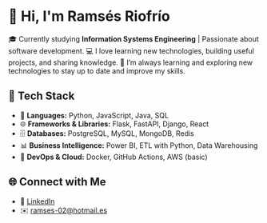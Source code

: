 # 👋 Hi, I'm Ramsés Riofrío  

🎓 Currently studying **Information Systems Engineering** | Passionate about software development.
💻 I love learning new technologies, building useful projects, and sharing knowledge.
🌱 I’m always learning and exploring new technologies to stay up to date and improve my skills.

## 🚀 Tech Stack  
- 🐍 **Languages:** Python, JavaScript, Java, SQL  
- 🌐 **Frameworks & Libraries:** Flask, FastAPI, Django, React  
- 🗄️ **Databases:** PostgreSQL, MySQL, MongoDB, Redis  
- 📊 **Business Intelligence:** Power BI, ETL with Python, Data Warehousing  
- 🐳 **DevOps & Cloud:** Docker, GitHub Actions, AWS (basic)  

## 🌐 Connect with Me  
- 💼 [LinkedIn](https://www.linkedin.com/in/ramses-riofrio-vaca-1856941b0)
- ✉️ ramses-02@hotmail.es
